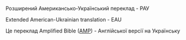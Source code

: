 Розширений Американсько-Український переклад - РАУ

Extended American-Ukrainian translation - EAU

Це переклад Amplified Bible ([AMP](https://www.biblegateway.com/passage/?search=Genesis+1&version=AMP)) - Англійської версії на Українську
